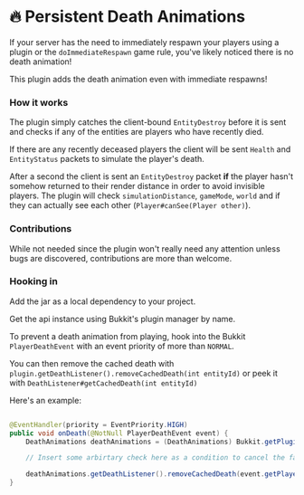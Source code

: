 # 🔥 Persistent Death Animations

If your server has the need to immediately respawn your players using a
plugin or the `doImmediateRespawn` game rule, you've likely noticed there
is no death animation!

This plugin adds the death animation even with immediate respawns!

### How it works

The plugin simply catches the client-bound `EntityDestroy` before it is sent and
checks if any of the entities are players who have recently died.

If there are any recently deceased players the client will be sent `Health` and
`EntityStatus` packets to simulate the player's death.

After a second the client is sent an `EntityDestroy` packet **if** the player
hasn't somehow returned to their render distance in order to avoid invisible
players. The plugin will check `simulationDistance`, `gameMode`, `world` and
if they can actually see each other (`Player#canSee(Player other)`).

### Contributions

While not needed since the plugin won't really need any attention unless bugs
are discovered, contributions are more than welcome.

### Hooking in

Add the jar as a local dependency to your project.

Get the api instance using Bukkit's plugin manager by name.

To prevent a death animation from playing, hook into the Bukkit `PlayerDeathEvent` with an event priority of more than `NORMAL`.

You can then remove the cached death with `plugin.getDeathListener().removeCachedDeath(int entityId)` or peek it with `DeathListener#getCachedDeath(int entityId)`

Here's an example:
```java

@EventHandler(priority = EventPriority.HIGH)
public void onDeath(@NotNull PlayerDeathEvent event) {
    DeathAnimations deathAnimations = (DeathAnimations) Bukkit.getPluginManager().getPlugin("PersistentDeathAnimations");

    // Insert some arbirtary check here as a condition to cancel the fake death.

    deathAnimations.getDeathListener().removeCachedDeath(event.getPlayer().getEntityId());
}

```
